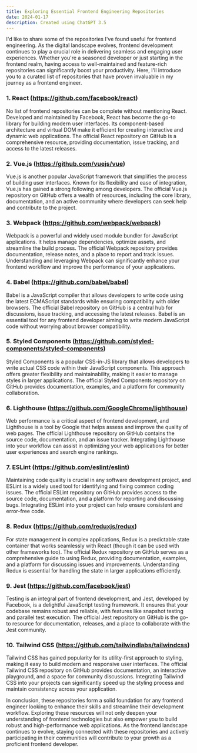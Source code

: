```yaml
---
title: Exploring Essential Frontend Engineering Repositories
date: 2024-01-17
description: Created using ChatGPT 3.5
---
```


I'd like to share some of the repositories I've found useful for frontend engineering. As the digital landscape evolves, frontend development continues to play a crucial role in delivering seamless and engaging user experiences. Whether you're a seasoned developer or just starting in the frontend realm, having access to well-maintained and feature-rich repositories can significantly boost your productivity. Here, I'll introduce you to a curated list of repositories that have proven invaluable in my journey as a frontend engineer.

### 1. **React (https://github.com/facebook/react)**

No list of frontend repositories can be complete without mentioning React. Developed and maintained by Facebook, React has become the go-to library for building modern user interfaces. Its component-based architecture and virtual DOM make it efficient for creating interactive and dynamic web applications. The official React repository on GitHub is a comprehensive resource, providing documentation, issue tracking, and access to the latest releases.

### 2. **Vue.js (https://github.com/vuejs/vue)**

Vue.js is another popular JavaScript framework that simplifies the process of building user interfaces. Known for its flexibility and ease of integration, Vue.js has gained a strong following among developers. The official Vue.js repository on GitHub offers a wealth of resources, including the core library, documentation, and an active community where developers can seek help and contribute to the project.

### 3. **Webpack (https://github.com/webpack/webpack)**

Webpack is a powerful and widely used module bundler for JavaScript applications. It helps manage dependencies, optimize assets, and streamline the build process. The official Webpack repository provides documentation, release notes, and a place to report and track issues. Understanding and leveraging Webpack can significantly enhance your frontend workflow and improve the performance of your applications.

### 4. **Babel (https://github.com/babel/babel)**

Babel is a JavaScript compiler that allows developers to write code using the latest ECMAScript standards while ensuring compatibility with older browsers. The official Babel repository on GitHub is a central hub for discussions, issue tracking, and accessing the latest releases. Babel is an essential tool for any frontend developer aiming to write modern JavaScript code without worrying about browser compatibility.

### 5. **Styled Components (https://github.com/styled-components/styled-components)**

Styled Components is a popular CSS-in-JS library that allows developers to write actual CSS code within their JavaScript components. This approach offers greater flexibility and maintainability, making it easier to manage styles in larger applications. The official Styled Components repository on GitHub provides documentation, examples, and a platform for community collaboration.

### 6. **Lighthouse (https://github.com/GoogleChrome/lighthouse)**

Web performance is a critical aspect of frontend development, and Lighthouse is a tool by Google that helps assess and improve the quality of web pages. The official Lighthouse repository on GitHub contains the source code, documentation, and an issue tracker. Integrating Lighthouse into your workflow can assist in optimizing your web applications for better user experiences and search engine rankings.

### 7. **ESLint (https://github.com/eslint/eslint)**

Maintaining code quality is crucial in any software development project, and ESLint is a widely used tool for identifying and fixing common coding issues. The official ESLint repository on GitHub provides access to the source code, documentation, and a platform for reporting and discussing bugs. Integrating ESLint into your project can help ensure consistent and error-free code.

### 8. **Redux (https://github.com/reduxjs/redux)**

For state management in complex applications, Redux is a predictable state container that works seamlessly with React (though it can be used with other frameworks too). The official Redux repository on GitHub serves as a comprehensive guide to using Redux, providing documentation, examples, and a platform for discussing issues and improvements. Understanding Redux is essential for handling the state in larger applications efficiently.

### 9. **Jest (https://github.com/facebook/jest)**

Testing is an integral part of frontend development, and Jest, developed by Facebook, is a delightful JavaScript testing framework. It ensures that your codebase remains robust and reliable, with features like snapshot testing and parallel test execution. The official Jest repository on GitHub is the go-to resource for documentation, releases, and a place to collaborate with the Jest community.

### 10. **Tailwind CSS (https://github.com/tailwindlabs/tailwindcss)**

Tailwind CSS has gained popularity for its utility-first approach to styling, making it easy to build modern and responsive user interfaces. The official Tailwind CSS repository on GitHub provides documentation, an interactive playground, and a space for community discussions. Integrating Tailwind CSS into your projects can significantly speed up the styling process and maintain consistency across your application.

In conclusion, these repositories form a solid foundation for any frontend engineer looking to enhance their skills and streamline their development workflow. Exploring these resources will not only deepen your understanding of frontend technologies but also empower you to build robust and high-performance web applications. As the frontend landscape continues to evolve, staying connected with these repositories and actively participating in their communities will contribute to your growth as a proficient frontend developer.
